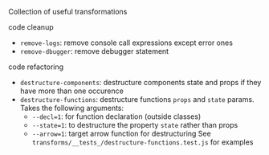 Collection of useful transformations

code cleanup
- `remove-logs`: remove console call expressions except error ones
- `remove-dbugger`: remove debugger statement

code refactoring

- `destructure-components`: destructure components state and props if they have more than one occurence
- `destructure-functions`: destructure functions `props` and `state` params. Takes the following arguments:
  - `--decl=1`: for function declaration (outside classes)
  - `--state=1`: to destructure the property `state` rather than props
  - `--arrow=1`: target arrow function for destructuring
See `transforms/__tests_/destructure-functions.test.js` for examples
